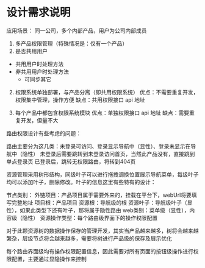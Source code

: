 # 设计需求说明

应用场景：
同一公司，多个内部产品，用户为公司内部成员

1. 多产品权限管理（特殊情况是：仅有一个产品）
1. 是否共用用户
- 共用用户时处理方法
- 非共用用户时处理方法
    - 可同步其它

2. 权限系统单独部署，与产品分离（即共用权限系统）
  优点：不需要重复开发，权限集中管理，操作方便
  缺点：共用权限接口 api 地址

3. 每个产品中都包含权限系统模块
  优点：单独权限接口 api 地址
  缺点：需要重复开发，但量不大


路由权限设计有些考虑的问题：

路由主要分为这几类：未登录可访问、登录显示导航中（显性）、登录未显示在导航中（隐性）
未登录后需要跳转到未登录访问首页，当然此产品没有，直接跳到单点登录页
已登录后，跳转无权限路由，将转到404页

资源管理采用树形结构，同级叶子可以进行拖拽调换位置展示导航菜单，每级叶子均可以添加叶子，删除修改。叶子的信息这里有些特有的设计：

节点类别：
外链项目：产品项目属于需要外来的，挂载在平台下，webUrl将要填写完整地址
项目根：产品项目
资源根：导航级的根
资源叶子：导航级叶子（显性），如果此类型下还有叶子，那将属于隐性路由
web类别：菜单级（显性），内容级（隐性）
资源操作类型：每个路由级界面下的操作权限配置


对于此颗资源树的数据操作保存的管理开发，其实当产品越来越多，树将会越来越繁杂，层级节点将会越来越多，需要将树进行产品级的保存及展示优化

每个路由界面级均有操作权限配置信息，因此需要对所有页面的按钮级操作进行权限配置，主要通过显隐操作来控制